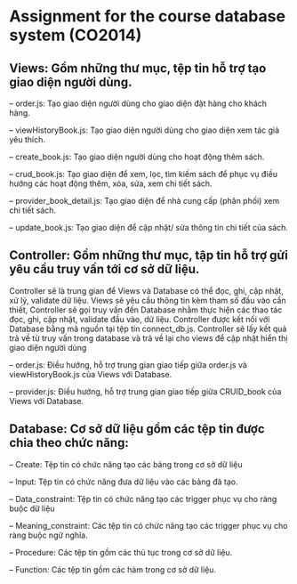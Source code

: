 

# Assignment for the course database system (CO2014)


## Views: Gồm những thư mục, tệp tin hỗ trợ tạo giao diện người dùng.

– order.js: Tạo giao diện người dùng cho giao diện đặt hàng cho khách hàng.

– viewHistoryBook.js: Tạo giao diện người dùng cho giao diện xem tác giả yêu thích.

– create_book.js: Tạo giao diện người dùng cho hoạt động thêm sách.

– crud_book.js: Tạo giao diện để xem, lọc, tìm kiếm sách để phục vụ điều hướng các hoạt động
thêm, xóa, sửa, xem chi tiết sách.

– provider_book_detail.js: Tạo giao diện để nhà cung cấp (phân phối) xem chi tiết sách.

– update_book.js: Tạo giao diện để cập nhật/ sửa thông tin chi tiết của sách.


## Controller: Gồm những thư mục, tập tin hỗ trợ gửi yêu cầu truy vấn tới cơ sở dữ liệu. 
Controller sẽ là trung gian để Views và Database có thể đọc, ghi, cập nhật, xử lý, validate dữ liệu. Views sẽ yêu cầu thông tin kèm tham số đầu vào cần thiết, Controller sẽ gọi truy vấn đến Database nhằm thực hiện các thao tác đọc, ghi, cập nhật, validate đầu vào, dữ liệu. Controller được kết nối với Database bằng mã nguồn tại tệp tin connect_db.js. Controller sẽ lấy kết quả trả về từ truy vấn trong database và trả về lại cho views để cập nhật hiển thị giao diện người dùng

– order.js: Điều hướng, hỗ trợ trung gian giao tiếp giữa order.js và viewHistoryBook.js của Views
với Database.

– provider.js: Điều hướng, hỗ trợ trung gian giao tiếp giữa CRUID_book của Views với Database.

## Database: Cơ sở dữ liệu gồm các tệp tin được chia theo chức năng:
– Create: Tệp tin có chức năng tạo các bảng trong cơ sở dữ liệu

– Input: Tệp tin có chức năng đưa dữ liệu vào các bảng đã tạo.

– Data_constraint: Tệp tin có chức năng tạo các trigger phục vụ cho ràng buộc dữ liệu

– Meaning_constraint: Các tệp tin có chức năng tạo các trigger phục vụ cho ràng buộc ngữ nghĩa.

– Procedure: Các tệp tin gồm các thủ tục trong cơ sở dữ liệu.

– Function: Các tệp tin gồm các hàm trong cơ sở dữ liệu.

